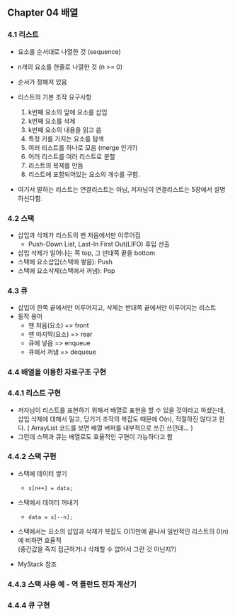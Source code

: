 ## Chapter 04 배열

### 4.1 리스트
* 요소를 순서대로 나열한 것 (sequence)
* n개의 요소를 한줄로 나열한 것 (n >= 0)
* 순서가 정해져 있음
* 리스트의 기본 조작 요구사항
    1. k번째 요소의 앞에 요소를 삽입
    2. k번째 요소를 삭제
    3. k번째 요소의 내용을 읽고 씀
    4. 특정 키를 가지는 요소를 탐색
    5. 여러 리스트를 하나로 모음 (merge 인가?)
    6. 어러 리스트를 여러 리스트로 분할
    7. 리스트의 복제를 만듬
    8. 리스트에 포함되어있는 요소의 개수를 구함.
    
* 여기서 말하는 리스트는 연결리스트는 아님, 저자님이 연결리스트는 5장에서 설명하신다함.



### 4.2 스택
* 삽입과 삭제가 리스트의 맨 처음에서만 이루어짐
    * Push-Down List, Last-In First Out(LIFO) 후입 선출
* 삽입 삭제가 일어나는 쪽 top, 그 반대쪽 끝을 bottom
* 스택에 요소삽입(스택에 쌓음): Push 
* 스택에 요소삭제(스택에서 꺼냄): Pop



### 4.3 큐
* 삽입이 한쪽 끝에서만 이루어지고, 삭제는 반대쪽 끝에서만 이루어지는 리스트
* 동작 용어  
    * 맨 처음(요소) => front
    * 맨 마지막(요소) => rear
    * 큐에 넣음 => enqueue
    * 큐에서 꺼냄 => dequeue



### 4.4 배열을 이용한 자료구조 구현

### 4.4.1 리스트 구현
* 저자님이 리스트를 표현하기 위해서 배열로 표현을 할 수 있을 것이라고 하셨는데,  
  삽입 삭제에 대해서 밀고, 당기기 조작의 복잡도 때문에 O(n), 적절하진 않다고 한다. 
  ( ArrayList 코드를 보면 배열 버퍼를 내부적으로 쓰긴 쓰던데... )
* 그런데 스택과 큐는 배열로도 효율적인 구현이 가능하다고 함  


### 4.4.2 스택 구현
* 스택에 데이터 쌓기
    * `x[n++] = data;`
* 스택에서 데이터 꺼내기
    * `data = x[--n];`
    
* 스택에서는 요소의 삽입과 삭제가 복잡도 O(1)만에 끝나서 일반적인 리스트의 0(n)에 비하면 효율적  
  (중간값을 즉지 접근하거나 삭제할 수 없어서 그런 것 아닌지?)
* MyStack 참조
  
### 4.4.3 스택 사용 예 - 역 폴란드 전자 계산기


### 4.4.4 큐 구현



